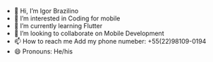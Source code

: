 - 👋 Hi, I’m Igor Brazilino
- 👀 I’m interested in Coding for mobile
- 🌱 I’m currently learning Flutter
- 💞️ I’m looking to collaborate on Mobile Development
- 📫 How to reach me Add my phone numeber: +55(22)98109-0194
- 😄 Pronouns: He/his

<!---
DarkSquash/DarkSquash is a ✨ special ✨ repository because its `README.md` (this file) appears on your GitHub profile.
You can click the Preview link to take a look at your changes.
--->
